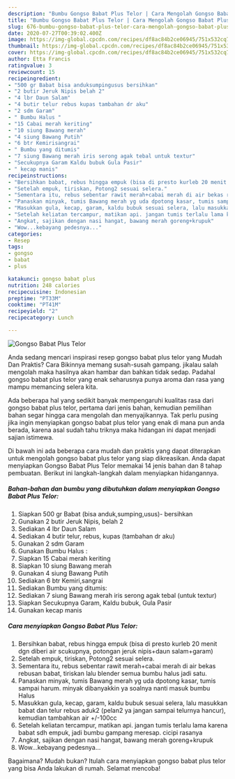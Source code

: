 ```yaml
---
description: "Bumbu Gongso Babat Plus Telor | Cara Mengolah Gongso Babat Plus Telor Yang Mudah Dan Praktis"
title: "Bumbu Gongso Babat Plus Telor | Cara Mengolah Gongso Babat Plus Telor Yang Mudah Dan Praktis"
slug: 676-bumbu-gongso-babat-plus-telor-cara-mengolah-gongso-babat-plus-telor-yang-mudah-dan-praktis
date: 2020-07-27T00:39:02.400Z
image: https://img-global.cpcdn.com/recipes/df8ac84b2ce06945/751x532cq70/gongso-babat-plus-telor-foto-resep-utama.jpg
thumbnail: https://img-global.cpcdn.com/recipes/df8ac84b2ce06945/751x532cq70/gongso-babat-plus-telor-foto-resep-utama.jpg
cover: https://img-global.cpcdn.com/recipes/df8ac84b2ce06945/751x532cq70/gongso-babat-plus-telor-foto-resep-utama.jpg
author: Etta Francis
ratingvalue: 3
reviewcount: 15
recipeingredient:
- "500 gr Babat bisa anduksumpingusus bersihkan"
- "2 butir Jeruk Nipis belah 2"
- "4 lbr Daun Salam"
- "4 butir telur rebus kupas tambahan dr aku"
- "2 sdm Garam"
- " Bumbu Halus "
- "15 Cabai merah keriting"
- "10 siung Bawang merah"
- "4 siung Bawang Putih"
- "6 btr Kemirisangrai"
- " Bumbu yang ditumis"
- "7 siung Bawang merah iris serong agak tebal untuk textur"
- "Secukupnya Garam Kaldu bubuk Gula Pasir"
- " kecap manis"
recipeinstructions:
- "Bersihkan babat, rebus hingga empuk (bisa di presto kurleb 20 menit dgn diberi air scukupnya, potongan jeruk nipis+daun salam+garam)"
- "Setelah empuk, tiriskan, Potong2 sesuai selera."
- "Sementara itu, rebus sebentar rawit merah+cabai merah di air bekas rebusan babat, tiriskan lalu blender semua bumbu halus jadi satu."
- "Panaskan minyak, tumis Bawang merah yg uda dpotong kasar, tumis sampai harum. minyak dibanyakkin ya soalnya nanti masuk bumbu Halus"
- "Masukkan gula, kecap, garam, kaldu bubuk sesuai selera, lalu masukkan babat dan telur rebus aduk2 (pelan2 ya jangan sampai telurnya hancur), kemudian tambahkan air +/-100cc"
- "Setelah keliatan tercampur, matikan api. jangan tumis terlalu lama karena babat sdh empuk, jadi bumbu gampang meresap. cicipi rasanya"
- "Angkat, sajikan dengan nasi hangat, bawang merah goreng+krupuk"
- "Wow...kebayang pedesnya..."
categories:
- Resep
tags:
- gongso
- babat
- plus

katakunci: gongso babat plus 
nutrition: 248 calories
recipecuisine: Indonesian
preptime: "PT33M"
cooktime: "PT41M"
recipeyield: "2"
recipecategory: Lunch

---
```



![Gongso Babat Plus Telor](https://img-global.cpcdn.com/recipes/df8ac84b2ce06945/751x532cq70/gongso-babat-plus-telor-foto-resep-utama.jpg)

Anda sedang mencari inspirasi resep gongso babat plus telor yang Mudah Dan Praktis? Cara Bikinnya memang susah-susah gampang. jikalau salah mengolah maka hasilnya akan hambar dan bahkan tidak sedap. Padahal gongso babat plus telor yang enak seharusnya punya aroma dan rasa yang mampu memancing selera kita.



Ada beberapa hal yang sedikit banyak mempengaruhi kualitas rasa dari gongso babat plus telor, pertama dari jenis bahan, kemudian pemilihan bahan segar hingga cara mengolah dan menyajikannya. Tak perlu pusing jika ingin menyiapkan gongso babat plus telor yang enak di mana pun anda berada, karena asal sudah tahu triknya maka hidangan ini dapat menjadi sajian istimewa.


Di bawah ini ada beberapa cara mudah dan praktis yang dapat diterapkan untuk mengolah gongso babat plus telor yang siap dikreasikan. Anda dapat menyiapkan Gongso Babat Plus Telor memakai 14 jenis bahan dan 8 tahap pembuatan. Berikut ini langkah-langkah dalam menyiapkan hidangannya.

<!--inarticleads1-->

##### Bahan-bahan dan bumbu yang dibutuhkan dalam menyiapkan Gongso Babat Plus Telor:

1. Siapkan 500 gr Babat (bisa anduk,sumping,usus)- bersihkan
1. Gunakan 2 butir Jeruk Nipis, belah 2
1. Sediakan 4 lbr Daun Salam
1. Sediakan 4 butir telur, rebus, kupas (tambahan dr aku)
1. Gunakan 2 sdm Garam
1. Gunakan  Bumbu Halus :
1. Siapkan 15 Cabai merah keriting
1. Siapkan 10 siung Bawang merah
1. Gunakan 4 siung Bawang Putih
1. Sediakan 6 btr Kemiri,sangrai
1. Sediakan  Bumbu yang ditumis:
1. Sediakan 7 siung Bawang merah iris serong agak tebal (untuk textur)
1. Siapkan Secukupnya Garam, Kaldu bubuk, Gula Pasir
1. Gunakan  kecap manis




<!--inarticleads2-->

##### Cara menyiapkan Gongso Babat Plus Telor:

1. Bersihkan babat, rebus hingga empuk (bisa di presto kurleb 20 menit dgn diberi air scukupnya, potongan jeruk nipis+daun salam+garam)
1. Setelah empuk, tiriskan, Potong2 sesuai selera.
1. Sementara itu, rebus sebentar rawit merah+cabai merah di air bekas rebusan babat, tiriskan lalu blender semua bumbu halus jadi satu.
1. Panaskan minyak, tumis Bawang merah yg uda dpotong kasar, tumis sampai harum. minyak dibanyakkin ya soalnya nanti masuk bumbu Halus
1. Masukkan gula, kecap, garam, kaldu bubuk sesuai selera, lalu masukkan babat dan telur rebus aduk2 (pelan2 ya jangan sampai telurnya hancur), kemudian tambahkan air +/-100cc
1. Setelah keliatan tercampur, matikan api. jangan tumis terlalu lama karena babat sdh empuk, jadi bumbu gampang meresap. cicipi rasanya
1. Angkat, sajikan dengan nasi hangat, bawang merah goreng+krupuk
1. Wow...kebayang pedesnya...




Bagaimana? Mudah bukan? Itulah cara menyiapkan gongso babat plus telor yang bisa Anda lakukan di rumah. Selamat mencoba!
